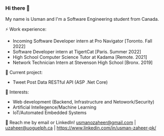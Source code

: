 ### Hi there 👋

My name is Usman and I'm a Software Engineering student from Canada.

⚡ Work experience: <br>
- Incoming Software Developer intern at Pro Navigator [Toronto. Fall 2022]
- Software Developer intern at TigertCat [Paris. Summer 2022]
- High School Computer Science Tutor at Kadama [Remote. 2021]
- Network Technician Intern at Stevenson High School [Bronx. 2019]

🔭 Current project: 
- Tweet Post Data RESTful API (ASP .Net Core)

🌱 Interests:
- Web development (Backend, Infrastructure and Netowork/Security)
- Artificial Intellegence/Machine Learning
- IoT/Automated Embedded Systems

💬 Reach me by email or LinkedIn! usmanozaheer@gmail.com | uzaheer@uoguelph.ca | https://www.linkedin.com/in/usman-zaheer-pk/

<!--
**uz1pk/uz1pk** is a ✨ _special_ ✨ repository because its `README.md` (this file) appears on your GitHub profile.

Here are some ideas to get you started:

- 🔭 I’m currently working on ...
- 🌱 I’m currently learning ...
- 👯 I’m looking to collaborate on ...
- 🤔 I’m looking for help with ...
- 💬 Ask me about ...
- 📫 How to reach me: ...
- 😄 Pronouns: ...
- ⚡ Fun fact: ...
-->
